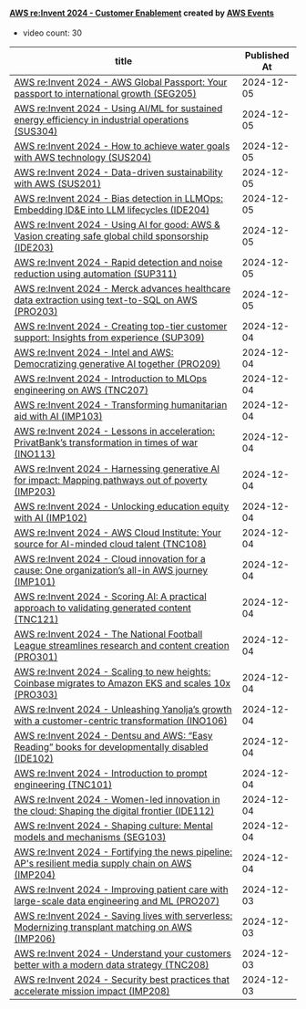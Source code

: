 

#### [AWS re:Invent 2024 - Customer Enablement](https://www.youtube.com/playlist?list=PL2yQDdvlhXf_Djy46p_AEzQmIKVfhE4hp) created by [AWS Events](https://www.youtube.com/channel/UCdoadna9HFHsxXWhafhNvKw)

* video count: 30 

| title                                                                                                                                               | Published At |
| --------------------------------------------------------------------------------------------------------------------------------------------------- | ------------ |
| [AWS re:Invent 2024 - AWS Global Passport: Your passport to international growth (SEG205)](https://www.youtube.com/watch?v=RCkb1w47ZuY)             | 2024-12-05   |
| [AWS re:Invent 2024 - Using AI/ML for sustained energy efficiency in industrial operations (SUS304)](https://www.youtube.com/watch?v=GKkit4p9sSw)   | 2024-12-05   |
| [AWS re:Invent 2024 - How to achieve water goals with AWS technology (SUS204)](https://www.youtube.com/watch?v=aRgr12pwUfM)                         | 2024-12-05   |
| [AWS re:Invent 2024 - Data-driven sustainability with AWS (SUS201)](https://www.youtube.com/watch?v=nA5WqgM7Jt0)                                    | 2024-12-05   |
| [AWS re:Invent 2024 - Bias detection in LLMOps: Embedding ID&E into LLM lifecycles (IDE204)](https://www.youtube.com/watch?v=nG8sjVyeTq0)           | 2024-12-05   |
| [AWS re:Invent 2024 - Using AI for good: AWS & Vasion creating safe global child sponsorship (IDE203)](https://www.youtube.com/watch?v=TySlMnLFrFQ) | 2024-12-05   |
| [AWS re:Invent 2024 - Rapid detection and noise reduction using automation (SUP311)](https://www.youtube.com/watch?v=HVPcRooniPI)                   | 2024-12-05   |
| [AWS re:Invent 2024 - Merck advances healthcare data extraction using text-to-SQL on AWS (PRO203)](https://www.youtube.com/watch?v=cBz-LpFtq3g)     | 2024-12-05   |
| [AWS re:Invent 2024 - Creating top-tier customer support: Insights from experience (SUP309)](https://www.youtube.com/watch?v=h4FffG8lYTc)           | 2024-12-04   |
| [AWS re:Invent 2024 - Intel and AWS: Democratizing generative AI together (PRO209)](https://www.youtube.com/watch?v=XaLcq89gf7M)                    | 2024-12-04   |
| [AWS re:Invent 2024 - Introduction to MLOps engineering on AWS (TNC207)](https://www.youtube.com/watch?v=SS9_DusYvus)                               | 2024-12-04   |
| [AWS re:Invent 2024 - Transforming humanitarian aid with AI (IMP103)](https://www.youtube.com/watch?v=2FmouoUjggA)                                  | 2024-12-04   |
| [AWS re:Invent 2024 - Lessons in acceleration: PrivatBank’s transformation in times of war (INO113)](https://www.youtube.com/watch?v=kdPLomytlv4)   | 2024-12-04   |
| [AWS re:Invent 2024 - Harnessing generative AI for impact: Mapping pathways out of poverty (IMP203)](https://www.youtube.com/watch?v=GyM9CWmkSLw)   | 2024-12-04   |
| [AWS re:Invent 2024 - Unlocking education equity with AI (IMP102)](https://www.youtube.com/watch?v=5jJUAwKDTeE)                                     | 2024-12-04   |
| [AWS re:Invent 2024 - AWS Cloud Institute: Your source for AI-minded cloud talent (TNC108)](https://www.youtube.com/watch?v=LmRUMKj4R7M)            | 2024-12-04   |
| [AWS re:Invent 2024 - Cloud innovation for a cause: One organization’s all-in AWS journey (IMP101)](https://www.youtube.com/watch?v=clZkLoziN1E)    | 2024-12-04   |
| [AWS re:Invent 2024 - Scoring AI: A practical approach to validating generated content (TNC121)](https://www.youtube.com/watch?v=GZl8-6BR6E0)       | 2024-12-04   |
| [AWS re:Invent 2024 - The National Football League streamlines research and content creation (PRO301)](https://www.youtube.com/watch?v=YHw2W06per8) | 2024-12-04   |
| [AWS re:Invent 2024 - Scaling to new heights: Coinbase migrates to Amazon EKS and scales 10x (PRO303)](https://www.youtube.com/watch?v=ghGR14k-co0) | 2024-12-04   |
| [AWS re:Invent 2024 - Unleashing Yanolja’s growth with a customer-centric transformation (INO106)](https://www.youtube.com/watch?v=gsPlpre1F9o)     | 2024-12-04   |
| [AWS re:Invent 2024 - Dentsu and AWS: “Easy Reading” books for developmentally disabled (IDE102)](https://www.youtube.com/watch?v=3T_rYHgtofw)      | 2024-12-04   |
| [AWS re:Invent 2024 - Introduction to prompt engineering (TNC101)](https://www.youtube.com/watch?v=UXEPZjltGSc)                                     | 2024-12-04   |
| [AWS re:Invent 2024 - Women-led innovation in the cloud: Shaping the digital frontier (IDE112)](https://www.youtube.com/watch?v=ShVWN5p4IOk)        | 2024-12-04   |
| [AWS re:Invent 2024 - Shaping culture: Mental models and mechanisms (SEG103)](https://www.youtube.com/watch?v=o1YOIgoRCPE)                          | 2024-12-04   |
| [AWS re:Invent 2024 - Fortifying the news pipeline: AP's resilient media supply chain on AWS (IMP204)](https://www.youtube.com/watch?v=OUVoXwlXnP0) | 2024-12-04   |
| [AWS re:Invent 2024 - Improving patient care with large-scale data engineering and ML (PRO207)](https://www.youtube.com/watch?v=FqtCk_WZkH8)        | 2024-12-03   |
| [AWS re:Invent 2024 - Saving lives with serverless: Modernizing transplant matching on AWS (IMP206)](https://www.youtube.com/watch?v=L-0s3PEOhHs)   | 2024-12-03   |
| [AWS re:Invent 2024 - Understand your customers better with a modern data strategy (TNC208)](https://www.youtube.com/watch?v=ZXWB5BKTRw4)           | 2024-12-03   |
| [AWS re:Invent 2024 - Security best practices that accelerate mission impact (IMP208)](https://www.youtube.com/watch?v=1NXpztWKOkU)                 | 2024-12-03   |